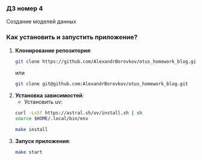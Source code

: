 ### ДЗ номер 4 ###
Создание моделей данных

### Как установить и запустить приложение? ###
1. **Клонирование репозитория**:
    ```sh
    git clone https://github.com/AlexandrBorovkov/otus_homework_blog.git
   ```
    или
    ```sh
    git clone git@github.com:AlexandrBorovkov/otus_homework_blog.git
    ```
2. **Установка зависимостей**:
    - Установить uv:
    ```sh
    curl -LsSf https://astral.sh/uv/install.sh | sh
    source $HOME/.local/bin/env
    ```
    ```sh
    make install
    ```
3. **Запуск приложения**:
    ```sh
    make start
    ```